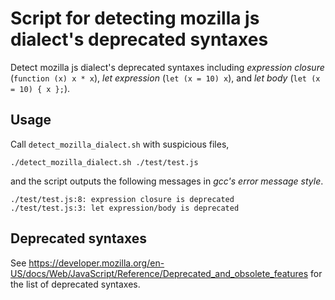 # Script for detecting mozilla js dialect's deprecated syntaxes

Detect mozilla js dialect's deprecated syntaxes including *expression
closure* (`function (x) x * x`), *let expression* (`let (x = 10) x`),
and *let body* (`let (x = 10) { x };`).

## Usage

Call `detect_mozilla_dialect.sh` with suspicious files,

    ./detect_mozilla_dialect.sh ./test/test.js

and the script outputs the following messages in *gcc's error message
style*.

    ./test/test.js:8: expression closure is deprecated
    ./test/test.js:3: let expression/body is deprecated

## Deprecated syntaxes

See https://developer.mozilla.org/en-US/docs/Web/JavaScript/Reference/Deprecated_and_obsolete_features
for the list of deprecated syntaxes.
